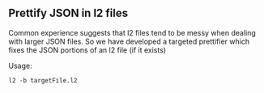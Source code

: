 
## Prettify JSON in l2 files

Common experience suggests that l2 files tend to be messy when
dealing with larger JSON files. So we have developed a targeted
prettifier which fixes the JSON portions of an l2 file (if it exists)

Usage:

```
l2 -b targetFile.l2
```